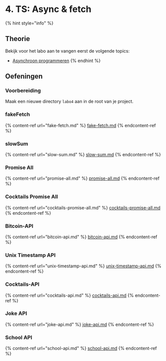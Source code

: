 # 4. TS: Async & fetch

{% hint style="info" %}
## Theorie

Bekijk voor het labo aan te vangen eerst de volgende topics:

* [Asynchroon programmeren](../../cursus/wat-is-nodejs/asynchroon-programmeren/)
{% endhint %}

## Oefeningen

### Voorbereiding

Maak een nieuwe directory `labo4` aan in de root van je project.

### fakeFetch

{% content-ref url="fake-fetch.md" %}
[fake-fetch.md](fake-fetch.md)
{% endcontent-ref %}

### slowSum

{% content-ref url="slow-sum.md" %}
[slow-sum.md](slow-sum.md)
{% endcontent-ref %}

### **Promise All**

{% content-ref url="promise-all.md" %}
[promise-all.md](promise-all.md)
{% endcontent-ref %}

### **Cocktails Promise All**

{% content-ref url="cocktails-promise-all.md" %}
[cocktails-promise-all.md](cocktails-promise-all.md)
{% endcontent-ref %}

### Bitcoin-API

{% content-ref url="bitcoin-api.md" %}
[bitcoin-api.md](bitcoin-api.md)
{% endcontent-ref %}

### Unix Timestamp API

{% content-ref url="unix-timestamp-api.md" %}
[unix-timestamp-api.md](unix-timestamp-api.md)
{% endcontent-ref %}

### **Cocktails-API**

{% content-ref url="cocktails-api.md" %}
[cocktails-api.md](cocktails-api.md)
{% endcontent-ref %}

### Joke API

{% content-ref url="joke-api.md" %}
[joke-api.md](joke-api.md)
{% endcontent-ref %}

### School API

{% content-ref url="school-api.md" %}
[school-api.md](school-api.md)
{% endcontent-ref %}
